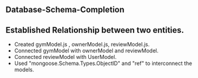 ## Database-Schema-Completion

## Established Relationship between two entities.
  - Created gymModel.js , ownerModel.js, reviewModel.js.
  - Connected gymModel with ownerModel and reviewModel.
  - Connected reviewModel with UserModel.
  - Used "mongoose.Schema.Types.ObjectID" and "ref" to interconnect the models.
